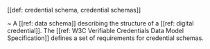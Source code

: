 [[def: credential schema, credential schemas]]

~ A [[ref: data schema]] describing the structure of a [[ref: digital credential]]. The [[ref: W3C Verifiable Credentials Data Model Specification]] defines a set of requirements for credential schemas.
